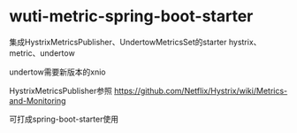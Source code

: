 # wuti-metric-spring-boot-starter
集成HystrixMetricsPublisher、UndertowMetricsSet的starter   hystrix、metric、undertow


undertow需要新版本的xnio

HystrixMetricsPublisher参照 https://github.com/Netflix/Hystrix/wiki/Metrics-and-Monitoring


可打成spring-boot-starter使用
